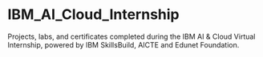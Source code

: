 # IBM_AI_Cloud_Internship
Projects, labs, and certificates completed during the IBM AI &amp; Cloud Virtual Internship, powered by IBM SkillsBuild, AICTE and Edunet Foundation.
